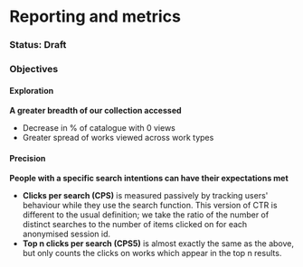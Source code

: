 # Reporting and metrics

### Status: Draft

### Objectives

#### Exploration

**A greater breadth of our collection accessed**

* Decrease in % of catalogue with 0 views
* Greater spread of works viewed across work types

#### Precision

**People with a specific search intentions can have their expectations met**

* **Clicks per search \(CPS\)** is measured passively by tracking users' behaviour while they use the search function. This version of CTR is different to the usual definition; we take the ratio of the number of distinct searches to the number of items clicked on for each anonymised session id.
* **Top n clicks per search \(CPS5\)** is almost exactly the same as the above, but only counts the clicks on works which appear in the top n results.

